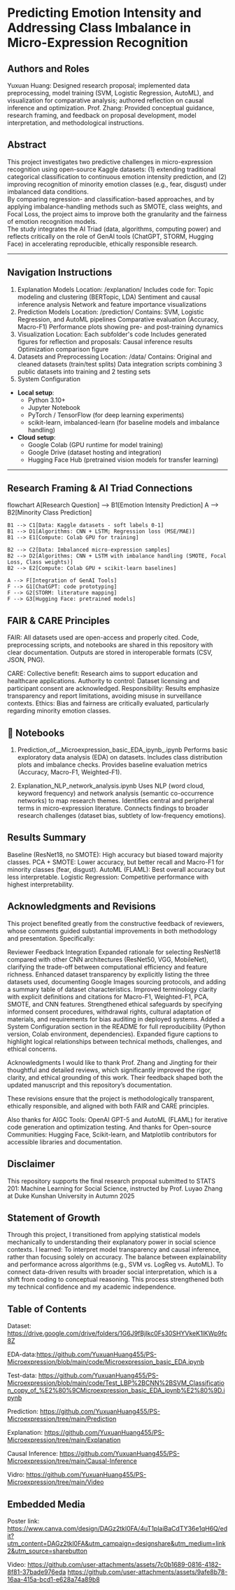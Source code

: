 # Predicting Emotion Intensity and Addressing Class Imbalance in Micro-Expression Recognition
## Authors and Roles
Yuxuan Huang: Designed research proposal; implemented data preprocessing, model training (SVM, Logistic Regression, AutoML), and visualization for comparative analysis; authored reflection on causal inference and optimization.
Prof. Zhang: Provided conceptual guidance, research framing, and feedback on proposal development, model interpretation, and methodological instructions.

## Abstract
This project investigates two predictive challenges in micro-expression recognition using open-source Kaggle datasets: (1) extending traditional categorical classification to continuous emotion intensity prediction, and (2) improving recognition of minority emotion classes (e.g., fear, disgust) under imbalanced data conditions.  
By comparing regression- and classification-based approaches, and by applying imbalance-handling methods such as SMOTE, class weights, and Focal Loss, the project aims to improve both the granularity and the fairness of emotion recognition models.  
The study integrates the AI Triad (data, algorithms, computing power) and reflects critically on the role of GenAI tools (ChatGPT, STORM, Hugging Face) in accelerating reproducible, ethically responsible research.  

---
## Navigation Instructions
1. Explanation Models
Location: /explanation/
Includes code for:
Topic modeling and clustering (BERTopic, LDA)
Sentiment and causal inference analysis
Network and feature importance visualizations
2. Prediction Models
Location: /prediction/
Contains:
SVM, Logistic Regression, and AutoML pipelines
Comparative evaluation (Accuracy, Macro-F1)
Performance plots showing pre- and post-training dynamics
3. Visualization
Location: Each subfolder's code
Includes generated figures for reflection and proposals:
Causal inference results
Optimization comparison figure
4. Datasets and Preprocessing
Location: /data/
Contains:
Original and cleaned datasets (train/test splits)
Data integration scripts combining 3 public datasets into training and 2 testing sets
5. System Configuration
- **Local setup**:  
  - Python 3.10+  
  - Jupyter Notebook  
  - PyTorch / TensorFlow (for deep learning experiments)  
  - scikit-learn, imbalanced-learn (for baseline models and imbalance handling)  
- **Cloud setup**:  
  - Google Colab (GPU runtime for model training)  
  - Google Drive (dataset hosting and integration)  
  - Hugging Face Hub (pretrained vision models for transfer learning)  

---

## Research Framing & AI Triad Connections
flowchart
    A[Research Question] --> B1[Emotion Intensity Prediction]
    A --> B2[Minority Class Prediction]

    B1 --> C1[Data: Kaggle datasets - soft labels 0-1]
    B1 --> D1[Algorithms: CNN + LSTM; Regression loss (MSE/MAE)]
    B1 --> E1[Compute: Colab GPU for training]

    B2 --> C2[Data: Imbalanced micro-expression samples]
    B2 --> D2[Algorithms: CNN + LSTM with imbalance handling (SMOTE, Focal Loss, Class weights)]
    B2 --> E2[Compute: Colab GPU + scikit-learn baselines]

    A --> F[Integration of GenAI Tools]
    F --> G1[ChatGPT: code prototyping]
    F --> G2[STORM: literature mapping]
    F --> G3[Hugging Face: pretrained models]

## FAIR & CARE Principles
FAIR:
All datasets used are open-access and properly cited.
Code, preprocessing scripts, and notebooks are shared in this repository with clear documentation.
Outputs are stored in interoperable formats (CSV, JSON, PNG).

CARE:
Collective benefit: Research aims to support education and healthcare applications.
Authority to control: Dataset licensing and participant consent are acknowledged.
Responsibility: Results emphasize transparency and report limitations, avoiding misuse in surveillance contexts.
Ethics: Bias and fairness are critically evaluated, particularly regarding minority emotion classes.

## 📘 Notebooks
1. Prediction_of__Microexpression_basic_EDA_ipynb_.ipynb
Performs basic exploratory data analysis (EDA) on datasets.
Includes class distribution plots and imbalance checks.
Provides baseline evaluation metrics (Accuracy, Macro-F1, Weighted-F1).

2. Explanation_NLP_network_analysis.ipynb
Uses NLP (word cloud, keyword frequency) and network analysis (semantic co-occurrence networks) to map research themes.
Identifies central and peripheral terms in micro-expression literature.
Connects findings to broader research challenges (dataset bias, subtlety of low-frequency emotions).

## Results Summary
Baseline (ResNet18, no SMOTE): High accuracy but biased toward majority classes.
PCA + SMOTE: Lower accuracy, but better recall and Macro-F1 for minority classes (fear, disgust).
AutoML (FLAML): Best overall accuracy but less interpretable.
Logistic Regression: Competitive performance with highest interpretability.

## Acknowledgments and Revisions
This project benefited greatly from the constructive feedback of reviewers, whose comments guided substantial improvements in both methodology and presentation. Specifically:

Reviewer Feedback Integration
Expanded rationale for selecting ResNet18 compared with other CNN architectures (ResNet50, VGG, MobileNet), clarifying the trade-off between computational efficiency and feature richness.
Enhanced dataset transparency by explicitly listing the three datasets used, documenting Google Images sourcing protocols, and adding a summary table of dataset characteristics.
Improved terminology clarity with explicit definitions and citations for Macro-F1, Weighted-F1, PCA, SMOTE, and CNN features.
Strengthened ethical safeguards by specifying informed consent procedures, withdrawal rights, cultural adaptation of materials, and requirements for bias auditing in deployed systems.
Added a System Configuration section in the README for full reproducibility (Python version, Colab environment, dependencies).
Expanded figure captions to highlight logical relationships between technical methods, challenges, and ethical concerns.

Acknowledgments
I would like to thank Prof. Zhang and Jingting for their thoughtful and detailed reviews, which significantly improved the rigor, clarity, and ethical grounding of this work. Their feedback shaped both the updated manuscript and this repository’s documentation.

These revisions ensure that the project is methodologically transparent, ethically responsible, and aligned with both FAIR and CARE principles.

Also thanks for AIGC Tools: OpenAI GPT-5 and AutoML (FLAML) for iterative code generation and optimization testing.
And thanks for Open-source Communities: Hugging Face, Scikit-learn, and Matplotlib contributors for accessible libraries and documentation.

## Disclaimer
This repository supports the final research proposal submitted to STATS 201: Machine Learning for Social Science, instructed by Prof. Luyao Zhang at Duke Kunshan University in Autumn 2025

## Statement of Growth

Through this project, I transitioned from applying statistical models mechanically to understanding their explanatory power in social science contexts.
I learned:
To interpret model transparency and causal inference, rather than focusing solely on accuracy.
The balance between explainability and performance across algorithms (e.g., SVM vs. LogReg vs. AutoML).
To connect data-driven results with broader social interpretation, which is a shift from coding to conceptual reasoning.
This process strengthened both my technical confidence and my academic independence.

## Table of Contents
Dataset: https://drive.google.com/drive/folders/1G6J9fBjIkc0Fs30SHYVkeK1lKWp9fc8Z

EDA-data:https://github.com/YuxuanHuang455/PS-Microexpression/blob/main/code/Microexpression_basic_EDA.ipynb

Test-data: https://github.com/YuxuanHuang455/PS-Microexpression/blob/main/code/Test_LBP%2BCNN%2BSVM_Classification_copy_of_%E2%80%9CMicroexpression_basic_EDA_ipynb%E2%80%9D.ipynb

Prediction: https://github.com/YuxuanHuang455/PS-Microexpression/tree/main/Prediction

Explanation: https://github.com/YuxuanHuang455/PS-Microexpression/tree/main/Explanation

Causal Inference: https://github.com/YuxuanHuang455/PS-Microexpression/tree/main/Causal-Inference

Vidro: https://github.com/YuxuanHuang455/PS-Microexpression/tree/main/Video

## Embedded Media
Poster link: https://www.canva.com/design/DAGz2tkl0FA/4uT1plaiBaCdTY36e1qH6Q/edit?utm_content=DAGz2tkl0FA&utm_campaign=designshare&utm_medium=link2&utm_source=sharebutton 

Video: 
https://github.com/user-attachments/assets/7c0b1689-0816-4182-8f81-37bade976eda
https://github.com/user-attachments/assets/9afe8b78-16aa-415a-bcd1-e628a74a89b8



